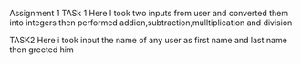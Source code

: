 Assignment 1
TASk 1
Here I took two inputs from user and converted them into integers then performed addion,subtraction,mulltiplication and division 

TASK2
Here i took input the name of any user as first name and last name then greeted him 


